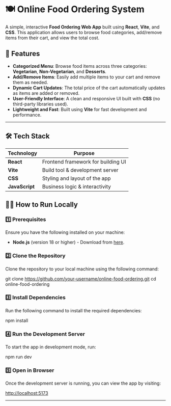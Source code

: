 # 🍽️ Online Food Ordering System

A simple, interactive **Food Ordering Web App** built using **React**, **Vite**, and **CSS**. This application allows users to browse food categories, add/remove items from their cart, and view the total cost.

## 🚀 Features

- **Categorized Menu**: Browse food items across three categories: **Vegetarian**, **Non-Vegetarian**, and **Desserts**.
- **Add/Remove Items**: Easily add multiple items to your cart and remove them as needed.
- **Dynamic Cart Updates**: The total price of the cart automatically updates as items are added or removed.
- **User-Friendly Interface**: A clean and responsive UI built with **CSS** (no third-party libraries used).
- **Lightweight and Fast**: Built using **Vite** for fast development and performance.

---

## 🛠️ Tech Stack

| **Technology** | **Purpose**                        |
| -------------- | ---------------------------------- |
| **React**      | Frontend framework for building UI |
| **Vite**       | Build tool & development server    |
| **CSS**        | Styling and layout of the app      |
| **JavaScript** | Business logic & interactivity     |

## 🧑‍🍳 How to Run Locally

### 1️⃣ Prerequisites

Ensure you have the following installed on your machine:

- **Node.js** (version 18 or higher) - Download from [here](https://nodejs.org/).

### 2️⃣ Clone the Repository

Clone the repository to your local machine using the following command:

git clone https://github.com/your-username/online-food-ordering.git
cd online-food-ordering

### 3️⃣ Install Dependencies

Run the following command to install the required dependencies:

npm install

### 4️⃣ Run the Development Server

To start the app in development mode, run:

npm run dev

### 5️⃣ Open in Browser

Once the development server is running, you can view the app by visiting:

[http://localhost:5173](http://localhost:5173)

---
